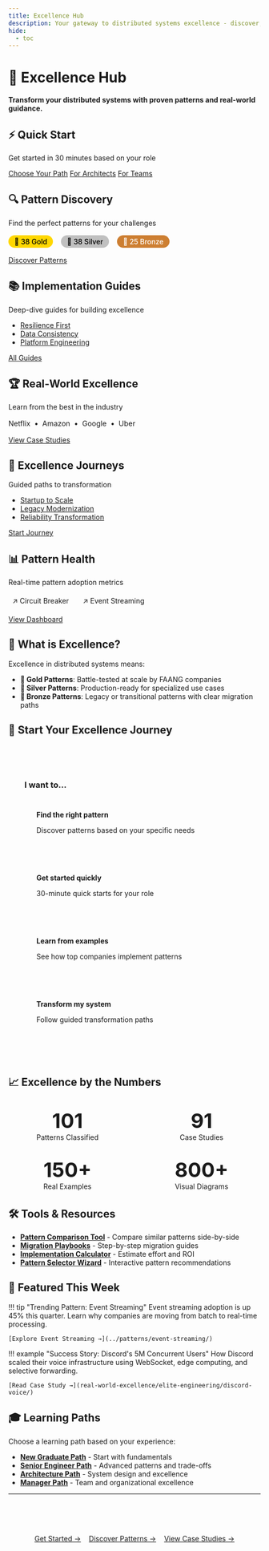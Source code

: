 ```yaml
---
title: Excellence Hub
description: Your gateway to distributed systems excellence - discover, learn, and implement battle-tested patterns
hide:
  - toc
---
```


# 🎯 Excellence Hub

**Transform your distributed systems with proven patterns and real-world guidance.**

<div class="grid cards">

<!-- Quick Start Card -->
<div class="card">
    <h2>⚡ Quick Start</h2>
    <p>Get started in 30 minutes based on your role</p>
    <div class="button-group">
        <a href="quick-start/" class="md-button md-button--primary">Choose Your Path</a>
        <a href="quick-start/for-architects/" class="md-button">For Architects</a>
        <a href="quick-start/for-teams/" class="md-button">For Teams</a>
    </div>
</div>

<!-- Pattern Discovery Card -->
<div class="card">
    <h2>🔍 Pattern Discovery</h2>
    <p>Find the perfect patterns for your challenges</p>
    <div class="pattern-stats">
        <span class="gold-badge">🥇 38 Gold</span>
        <span class="silver-badge">🥈 38 Silver</span>
        <span class="bronze-badge">🥉 25 Bronze</span>
    </div>
    <a href="pattern-discovery/" class="md-button md-button--primary">Discover Patterns</a>
</div>

<!-- Implementation Guides Card -->
<div class="card">
    <h2>📚 Implementation Guides</h2>
    <p>Deep-dive guides for building excellence</p>
    <ul>
        <li><a href="implementation-guides/resilience-first/">Resilience First</a></li>
        <li><a href="implementation-guides/data-consistency/">Data Consistency</a></li>
        <li><a href="implementation-guides/platform-engineering-playbook/">Platform Engineering</a></li>
    </ul>
    <a href="implementation-guides/" class="md-button">All Guides</a>
</div>

<!-- Real-World Excellence Card -->
<div class="card">
    <h2>🏆 Real-World Excellence</h2>
    <p>Learn from the best in the industry</p>
    <div class="case-study-preview">
        <span>Netflix</span> • <span>Amazon</span> • <span>Google</span> • <span>Uber</span>
    </div>
    <a href="real-world-excellence/" class="md-button md-button--primary">View Case Studies</a>
</div>

<!-- Excellence Journeys Card -->
<div class="card">
    <h2>🚀 Excellence Journeys</h2>
    <p>Guided paths to transformation</p>
    <ul>
        <li><a href="excellence-journeys/startup-to-scale/">Startup to Scale</a></li>
        <li><a href="excellence-journeys/legacy-modernization/">Legacy Modernization</a></li>
        <li><a href="excellence-journeys/reliability-transformation/">Reliability Transformation</a></li>
    </ul>
    <a href="excellence-journeys/" class="md-button">Start Journey</a>
</div>

<!-- Pattern Health Dashboard Card -->
<div class="card">
    <h2>📊 Pattern Health</h2>
    <p>Real-time pattern adoption metrics</p>
    <div class="health-preview">
        <span class="trending">↗️ Circuit Breaker</span>
        <span class="trending">↗️ Event Streaming</span>
    </div>
    <a href="../reference/pattern-health-dashboard/" class="md-button">View Dashboard</a>
</div>

</div>

## 🎯 What is Excellence?

Excellence in distributed systems means:

- **🥇 Gold Patterns**: Battle-tested at scale by FAANG companies
- **🥈 Silver Patterns**: Production-ready for specialized use cases  
- **🥉 Bronze Patterns**: Legacy or transitional patterns with clear migration paths

## 🚀 Start Your Excellence Journey

<div class="journey-selector">
    <h3>I want to...</h3>
    <div class="journey-options">
        <a href="pattern-discovery/" class="journey-option">
            <strong>Find the right pattern</strong>
            <p>Discover patterns based on your specific needs</p>
        </a>
        <a href="quick-start/" class="journey-option">
            <strong>Get started quickly</strong>
            <p>30-minute quick starts for your role</p>
        </a>
        <a href="real-world-excellence/" class="journey-option">
            <strong>Learn from examples</strong>
            <p>See how top companies implement patterns</p>
        </a>
        <a href="excellence-journeys/" class="journey-option">
            <strong>Transform my system</strong>
            <p>Follow guided transformation paths</p>
        </a>
    </div>
</div>

## 📈 Excellence by the Numbers

<div class="excellence-stats">
    <div class="stat">
        <h3>101</h3>
        <p>Patterns Classified</p>
    </div>
    <div class="stat">
        <h3>91</h3>
        <p>Case Studies</p>
    </div>
    <div class="stat">
        <h3>150+</h3>
        <p>Real Examples</p>
    </div>
    <div class="stat">
        <h3>800+</h3>
        <p>Visual Diagrams</p>
    </div>
</div>

## 🛠️ Tools & Resources

- **[Pattern Comparison Tool](comparisons/)** - Compare similar patterns side-by-side
- **[Migration Playbooks](migrations/)** - Step-by-step migration guides
- **[Implementation Calculator](pattern-discovery/calculator/)** - Estimate effort and ROI
- **[Pattern Selector Wizard](pattern-discovery/#wizard)** - Interactive pattern recommendations

## 🌟 Featured This Week

!!! tip "Trending Pattern: Event Streaming"
    Event streaming adoption is up 45% this quarter. Learn why companies are moving from batch to real-time processing.
    
    [Explore Event Streaming →](../patterns/event-streaming/)

!!! example "Success Story: Discord's 5M Concurrent Users"
    How Discord scaled their voice infrastructure using WebSocket, edge computing, and selective forwarding.
    
    [Read Case Study →](real-world-excellence/elite-engineering/discord-voice/)

## 🎓 Learning Paths

Choose a learning path based on your experience:

- **[New Graduate Path](../learning-paths/new-graduate/)** - Start with fundamentals
- **[Senior Engineer Path](../learning-paths/senior-engineer/)** - Advanced patterns and trade-offs
- **[Architecture Path](../learning-paths/architect/)** - System design and excellence
- **[Manager Path](../learning-paths/manager/)** - Team and organizational excellence

---

<div class="navigation-footer">
    <a href="quick-start/" class="md-button md-button--primary">Get Started →</a>
    <a href="pattern-discovery/" class="md-button">Discover Patterns →</a>
    <a href="real-world-excellence/" class="md-button">View Case Studies →</a>
</div>

<style>
.pattern-stats {
    display: flex;
    gap: 1rem;
    margin: 1rem 0;
}

.gold-badge, .silver-badge, .bronze-badge {
    padding: 0.25rem 0.75rem;
    border-radius: 1rem;
    font-weight: 500;
}

.gold-badge { background: #FFD700; color: #000; }
.silver-badge { background: #C0C0C0; color: #000; }
.bronze-badge { background: #CD7F32; color: #FFF; }

.case-study-preview {
    display: flex;
    gap: 0.5rem;
    flex-wrap: wrap;
    margin: 1rem 0;
    font-size: 0.9rem;
    color: var(--md-default-fg-color--light);
}

.health-preview {
    margin: 1rem 0;
}

.trending {
    display: inline-block;
    padding: 0.25rem 0.5rem;
    background: var(--md-accent-bg-color);
    color: var(--md-accent-fg-color);
    border-radius: 0.25rem;
    margin-right: 0.5rem;
}

.journey-selector {
    background: var(--md-code-bg-color);
    padding: 2rem;
    border-radius: 0.5rem;
    margin: 2rem 0;
}

.journey-options {
    display: grid;
    grid-template-columns: repeat(auto-fit, minmax(250px, 1fr));
    gap: 1rem;
    margin-top: 1rem;
}

.journey-option {
    background: var(--md-default-bg-color);
    padding: 1.5rem;
    border-radius: 0.25rem;
    text-decoration: none;
    color: inherit;
    border: 1px solid var(--md-default-fg-color--lightest);
    transition: all 0.3s;
}

.journey-option:hover {
    border-color: var(--md-accent-fg-color);
    transform: translateY(-2px);
}

.excellence-stats {
    display: grid;
    grid-template-columns: repeat(auto-fit, minmax(150px, 1fr));
    gap: 2rem;
    margin: 2rem 0;
    text-align: center;
}

.stat h3 {
    font-size: 2.5rem;
    color: var(--md-accent-fg-color);
    margin: 0;
}

.stat p {
    margin: 0;
    color: var(--md-default-fg-color--light);
}

.navigation-footer {
    display: flex;
    gap: 1rem;
    justify-content: center;
    margin-top: 3rem;
    padding-top: 2rem;
    border-top: 1px solid var(--md-default-fg-color--lightest);
}
</style>